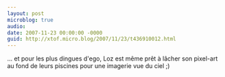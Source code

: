 ```yaml
---
layout: post
microblog: true
audio: 
date: 2007-11-23 00:00:00 -0000
guid: http://xtof.micro.blog/2007/11/23/t436910012.html
---
```

... et pour les plus dingues d'ego, Loz est même prêt à lâcher son pixel-art au fond de leurs piscines pour une imagerie vue du ciel ;)
